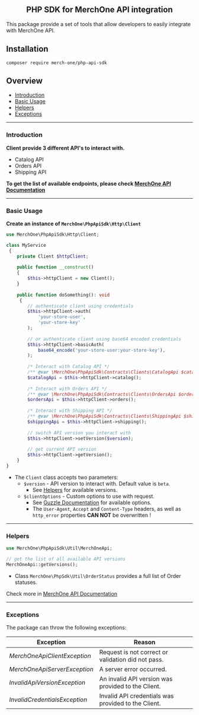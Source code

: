 <h2 align="center">
    PHP SDK for MerchOne API integration
</h2>

This package provide a set of tools that allow developers to easily integrate with MerchOne API.

## Installation
```shell
composer require merch-one/php-api-sdk
```

## Overview

- [Introduction](#introduction)
- [Basic Usage](#basic-usage)
- [Helpers](#helpers)
- [Exceptions](#exceptions)

---

### Introduction
**Client provide 3 different API's to interact with.**
- Catalog API
- Orders API
- Shipping API

**To get the list of available endpoints, please check 
[MerchOne API Documentation](https://docs.merchone.com/api-reference)**

--- 

### Basic Usage

**Create an instance of `MerchOne\PhpApiSdk\Http\Client`**

```php
use MerchOne\PhpApiSdk\Http\Client;

class MyService
 {
    private Client $httpClient;
 
    public function __construct()
    {
        $this->httpClient = new Client();
    }
 
    public function doSomething(): void
     {
        // authenticate client using credentials
        $this->httpClient->auth(
            'your-store-user',
            'your-store-key'
        );
        
        // or authenticate client using base64 encoded credentials
        $this->httpClient->basicAuth(
            base64_encode('your-store-user:your-store-key'),
        );
        
        /* Interact with Catalog API */
        /** @var \MerchOne\PhpApiSdk\Contracts\Clients\CatalogApi $catalogApi */
        $catalogApi = $this->httpClient->catalog();
        
        /* Interact with Orders API */
        /** @var \MerchOne\PhpApiSdk\Contracts\Clients\OrdersApi $ordersApi */
        $ordersApi = $this->httpClient->orders();
        
        /* Interact with Shipping API */
        /** @var \MerchOne\PhpApiSdk\Contracts\Clients\ShippingApi $shippingApi */
        $shippingApi = $this->httpClient->shipping();
        
        // switch API version you interact with
        $this->httpClient->setVersion($version);
        
        // get current API version
        $this->httpClient->getVersion();
    }
}
```
- The `Client` class accepts two parameters:
    - `$version` - API version to interact with. Default value is `beta`. 
      - See [Helpers](#helpers) for available versions.
    - `$clientOptions` - Custom options to use with request.
      - See [Guzzle Documentation](https://docs.guzzlephp.org/en/stable/request-options.html) for available options.
      - The `User-Agent`, `Accept` and `Content-Type` headers, as well as `http_error` properties **CAN NOT** be overwritten !


--- 

### Helpers

```php
use MerchOne\PhpApiSdk\Util\MerchOneApi;

// get the list of all available API versions
MerchOneApi::getVersions();
```
- Class `MerchOne\PhpSdk\Util\OrderStatus` provides a full list of Order statuses.

Check more in [MerchOne API Documentation](https://docs.merchone.com/api-reference/orders#order-status)

--- 

### Exceptions

The package can throw the following exceptions:

| Exception                     | Reason                                              |
|-------------------------------|-----------------------------------------------------|
| *MerchOneApiClientException*  | Request is not correct or validation did not pass.  |
| *MerchOneApiServerException*  | A server error occurred.                            |
| *InvalidApiVersionException*  | An invalid API version was provided to the Client.  |
| *InvalidCredentialsException* | Invalid API credentials was provided to the Client. |
